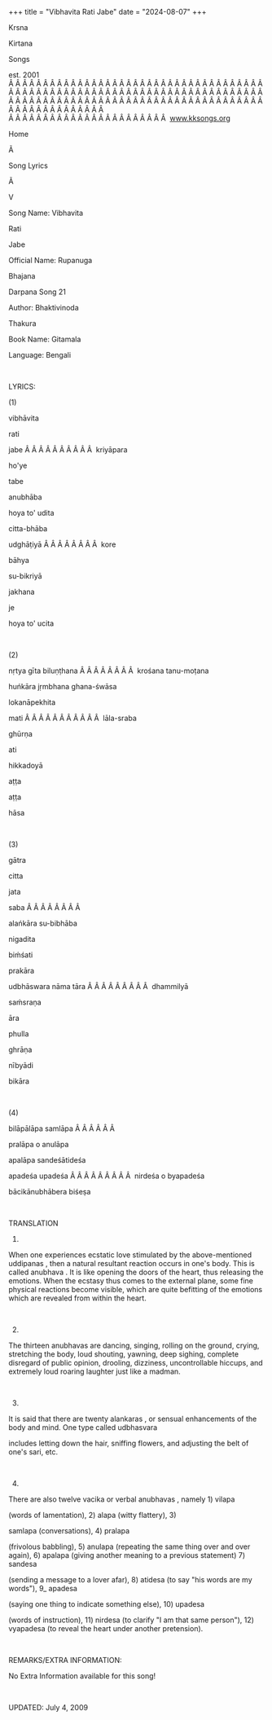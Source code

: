 +++ 
title = "Vibhavita Rati Jabe"
date = "2024-08-07"
+++

Krsna
 
Kirtana
 
Songs

est. 2001
Â Â Â Â Â Â Â Â Â Â Â Â Â Â Â Â Â Â Â Â Â Â Â Â Â Â Â Â Â Â Â Â Â Â Â Â Â Â Â Â Â Â Â Â Â Â Â Â Â Â Â Â Â Â Â Â Â Â Â Â Â Â Â Â Â Â Â Â Â Â Â Â Â Â Â Â Â Â Â Â Â Â Â Â Â Â Â Â Â Â Â Â Â Â Â Â Â Â Â Â Â Â Â Â Â Â Â Â Â Â Â Â Â Â Â Â Â Â Â Â Â Â Â Â Â  
Â Â Â Â Â Â Â Â Â Â Â Â Â Â Â Â Â Â Â Â Â Â Â  
www.kksongs.org








Home


Ã 
 
Song Lyrics
 
Ã 
 
V


Song Name: 
Vibhavita
 
Rati
 
Jabe


Official Name: 
Rupanuga
 
Bhajana
 
Darpana
 Song 21


Author: 
Bhaktivinoda
 
Thakura


Book Name: 
Gitamala


Language: 
Bengali


 


LYRICS:


(1)


vibhāvita
 
rati
 
jabe
Â Â Â Â Â Â Â Â Â Â  
kriyāpara


ho'ye
 
tabe


anubhāba
 
hoya
 to' 
udita


citta-bhāba
 
udghāṭiyā
Â Â Â Â Â Â Â Â  
kore
 
bāhya
 
su-bikriyā


jakhana
 
je
 
hoya
 to' 
ucita


 


(2)


nṛtya
 gīta biluṇṭhana
Â Â Â Â Â Â Â Â  
krośana tanu-moṭana


huńkāra
 jṛmbhana ghana-śwāsa


lokanāpekhita
 
mati
Â Â Â Â Â Â Â Â Â Â Â  
lāla-sraba


ghūrṇa
 
ati


hikkadoyā
 
aṭṭa
 
aṭṭa


hāsa


 


(3)


gātra
 
citta
 
jata


saba
Â Â Â Â Â Â Â Â 

alańkāra su-bibhāba


nigadita
 
biḿśati
 
prakāra


udbhāswara
 nāma 
tāra
Â Â Â Â Â Â Â Â Â  
dhammilyā


saḿsraṇa
 
āra


phulla
 
ghrāṇa
 
nībyādi

bikāra 


 


(4)


bilāpālāpa
 samlāpa
Â Â Â Â Â Â 

pralāpa o anulāpa


apalāpa
 sandeśātideśa


apadeśa
 upadeśa
Â Â Â Â Â Â Â Â Â  
nirdeśa o byapadeśa


bācikānubhābera
 biśeṣa


 


TRANSLATION


1)
When one experiences ecstatic love stimulated by the above-mentioned 
uddipanas
, then a natural resultant reaction occurs in
one's body. This is called 
anubhava
. It is like
opening the doors of the heart, thus releasing the emotions. When the ecstasy
thus comes to the external plane, some fine physical reactions become visible,
which are quite befitting of the emotions which are revealed from within the
heart.


 


2)
The thirteen 
anubhavas
 are dancing, singing, rolling
on the ground, crying, stretching the body, loud shouting, yawning, deep
sighing, 
complete
 disregard of public opinion,
drooling, dizziness, uncontrollable hiccups, and extremely loud roaring
laughter just like a madman.


 


3)
It is said that there are twenty 
alankaras
, or
sensual enhancements of the body and mind. One type called 
udbhasvara

includes letting down the hair, sniffing flowers, and adjusting the belt of one's
sari, etc.


 


4)
There are also twelve 
vacika
 or verbal 
anubhavas
, namely 1) 
vilapa

(words of lamentation), 2) 
alapa
 (witty flattery), 3)

samlapa
 (conversations), 4) 
pralapa

(frivolous babbling), 5) 
anulapa
 (repeating the same
thing over and over again), 6) 
apalapa
 (giving
another meaning to a previous statement) 7) 
sandesa

(sending a message to a lover afar), 8) 
atidesa
 (to
say "his words are my words"), 9_ 
apadesa

(saying one thing to indicate something else), 10) 
upadesa

(words of instruction), 11) 
nirdesa
 (to clarify
"I am that same person"), 12) 
vyapadesa
 (to
reveal the heart under another pretension).


 


REMARKS/EXTRA INFORMATION:


No Extra Information available for this song!


 


UPDATED:
 July 4, 2009